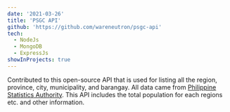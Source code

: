 ```yaml
---
date: '2021-03-26'
title: 'PSGC API'
github: 'https://github.com/wareneutron/psgc-api'
tech:
  - NodeJs
  - MongoDB
  - ExpressJs
showInProjects: true
---
```


Contributed to this open-source API that is used for listing all the region, province, city, municipality, and barangay. All data came from [Philippine Statistics Authority](https://psa.gov.ph/). This API includes the total population for each regions etc. and other information.
